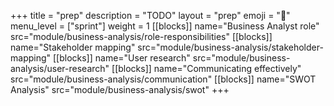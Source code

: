 +++
title = "prep"
description = "TODO"
layout = "prep"
emoji = "📅"
menu_level = ["sprint"]
weight = 1
[[blocks]]
name="Business Analyst role"
src="module/business-analysis/role-responsibilities"
[[blocks]]
name="Stakeholder mapping"
src="module/business-analysis/stakeholder-mapping"
[[blocks]]
name="User research"
src="module/business-analysis/user-research"
[[blocks]]
name="Communicating effectively"
src="module/business-analysis/communication"
[[blocks]]
name="SWOT Analysis"
src="module/business-analysis/swot"
+++